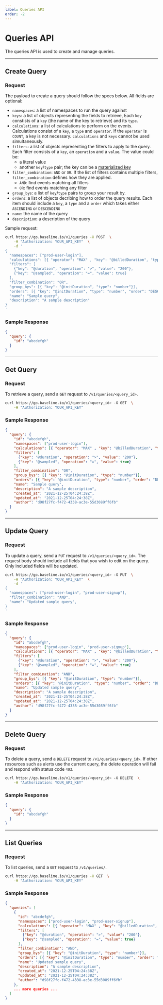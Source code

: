 ```yaml
---
label: Queries API
order: -2
---
```


# Queries API

The queries API is used to create and manage queries.

---

## Create Query

### Request

The payload to create a query should follow the specs below. All fields are optional:

- `namespaces`: a list of namespaces to run the query against
- `keys`: a list of objects representing the fields to retrieve, Each `key` constists of a `key` (the name of the key to retrieve) and its `type`.
- `calculations`: a list of calculations to perform on the events. Calculations consist of a `key`, a `type` and `operator`. If the `operator` is `COUNT`, a key is not necessary. `calculations` and `keys` cannot be used simultaneously. 
- `filters`: a list of objects representing the filters to apply to the query. Each filter consists of a `key`, an `operation` and a `value`. The value could be:
  -  a literal value
  -  another `key`/`type` pair; the key can be a [materialized key](../advanced/materialized-keys.md)
-  `filter_combination`: `AND` or `OR`. If the list of filters contains multiple filters, `filter_combination` defines how they are applied. 
   -  `AND`: find events matching all filters
   -  `OR`: find events matching any filter
- `group_bys`: a list of `key`/`type` pairs to group your result by.
- `orders`: a list of objects decribing how to order the query results. Each item should include a `key`, a `type` and a `order` which takes either `ASCENDING` or `DESCENDING`
- `name`: the name of the query
- `description`: a description of the query

Sample request:

```bash
curl https://go.baselime.io/v1/queries -X POST  \
    -H "Authorization: YOUR_API_KEY"  \
    -d '
{
  "namespaces": ["prod-user-login"],
  "calculations": [{ "operator": "MAX" , "key": "@billedDuration", "type": "number"}],
  "filters": [
    {"key": "@duration", "operation": ">", "value": "200"},
    {"key": "@sampled", "operation": "=", "value": true}
  ],
  "filter_combination": "OR",
  "group_bys": [{ "key": "@initDuration", "type": "number"}],
  "orders": [{ "key": "@initDuration", "type": "number", "order": "DESCENDING"}],
  "name": "Sample query",
  "description": "A sample description"
}
'
```

### Sample Response

```json
{
  "query": {
    "id": "abcdefgh"
  }
}
```

---

## Get Query

### Request

To retrieve a query, send a `GET` request to `/v1/queries/<query_id>`.

```bash
curl https://go.baselime.io/v1/queries/<query_id> -X GET  \
    -H "Authorization: YOUR_API_KEY"
```

### Sample Response

```json
{
  "query": {
    "id": "abcdefgh",
    "namespaces": ["prod-user-login"],
    "calculations": [{ "operator": "MAX" , "key": "@billedDuration", "type": "number"}],
    "filters": [
      {"key": "@duration", "operation": ">", "value": "200"},
      {"key": "@sampled", "operation": "=", "value": true}
    ],
    "filter_combination": "OR",
    "group_bys": [{ "key": "@initDuration", "type": "number"}],
    "orders": [{ "key": "@initDuration", "type": "number", "order": "DESCENDING"}],
    "name": "Sample query",
    "description": "A sample description",
    "created_at": "2021-12-25T04:24:38Z",
    "updated_at": "2021-12-25T04:24:38Z",
    "author": "d98f27fc-f472-4338-ac3e-55d3089ff6fb"
  }
}
```

---

## Update Query

### Request

To update a query, send a `PUT` request to `/v1/queries/<query_id>`. The request body should include all fields that you wish to edit on the query. Only included fields will be updated.

```bash
curl https://go.baselime.io/v1/queries/<query_id> -X PUT  \
    -H "Authorization: YOUR_API_KEY"  \
    -d '
{
  "namespaces": ["prod-user-login", "prod-user-signup"],
  "filter_combination": "AND",
  "name": "Updated sample query",
}
'
```

### Sample Response

```json
{
  "query": {
    "id": "abcdefgh",
    "namespaces": ["prod-user-login", "prod-user-signup"],
    "calculations": [{ "operator": "MAX" , "key": "@billedDuration", "type": "number"}],
    "filters": [
      {"key": "@duration", "operation": ">", "value": "200"},
      {"key": "@sampled", "operation": "=", "value": true}
    ],
    "filter_combination": "AND",
    "group_bys": [{ "key": "@initDuration", "type": "number"}],
    "orders": [{ "key": "@initDuration", "type": "number", "order": "DESCENDING"}],
    "name": "Updated sample query",
    "description": "A sample description",
    "created_at": "2021-12-25T04:24:38Z",
    "updated_at": "2021-12-25T04:24:38Z",
    "author": "d98f27fc-f472-4338-ac3e-55d3089ff6fb"
  }
}
```

---

## Delete Query

### Request

To delete a query, send a `DELETE` request to `/v1/queries/<query_id>`. If other resources such as alerts use the current query, the delete operation will fail and respond with status code `403`.

```bash
curl https://go.baselime.io/v1/queries/<query_id> -X DELETE  \
    -H "Authorization: YOUR_API_KEY"
```

### Sample Response

```json
{
  "query": {
    "id": "abcdefgh"
  }
}
```

---

## List Queries

### Request

To list queries, send a `GET` request to `/v1/queries/`.

```bash
curl https://go.baselime.io/v1/queries -X GET  \
    -H "Authorization: YOUR_API_KEY"
```

### Sample Response

```json
{
  "queries": [
    {
      "id": "abcdefgh",
      "namespaces": ["prod-user-login", "prod-user-signup"],
      "calculations": [{ "operator": "MAX" , "key": "@billedDuration", "type": "number"}],
      "filters": [
        {"key": "@duration", "operation": ">", "value": "200"},
        {"key": "@sampled", "operation": "=", "value": true}
      ],
      "filter_combination": "AND",
      "group_bys": [{ "key": "@initDuration", "type": "number"}],
      "orders": [{ "key": "@initDuration", "type": "number", "order": "DESCENDING"}],
      "name": "Updated sample query",
      "description": "A sample description",
      "created_at": "2021-12-25T04:24:38Z",
      "updated_at": "2021-12-25T04:24:38Z",
      "author": "d98f27fc-f472-4338-ac3e-55d3089ff6fb"
    },
    ... more queries ...
  ]
}
```
